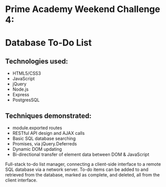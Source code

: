 # Prime Academy Weekend Challenge 4:
# Database To-Do List

## Technologies used:
* HTML5/CSS3
* JavaScript
* jQuery
* Node.js
* Express
* PostgresSQL

## Techniques demonstrated:
* module.exported routes
* RESTful API design and AJAX calls
* Basic SQL database searching
* Promises, via jQuery.Deferreds
* Dynamic DOM updating
* Bi-directional transfer of element data between DOM & JavaScript

Full-stack to-do list manager, connecting a client-side interface to a remote SQL database via a network server. To-do items can be added to and retrieved from the database, marked as complete, and deleted, all from the client interface.
